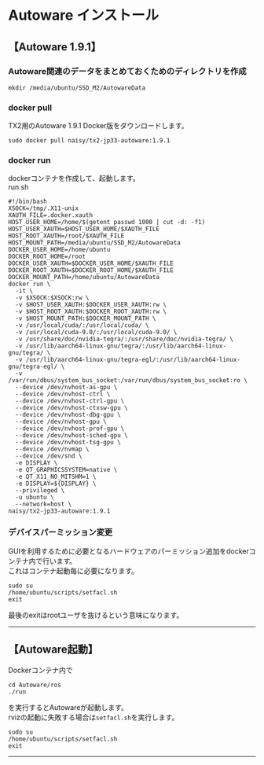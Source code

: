 # Autoware インストール

## 【Autoware 1.9.1】
### Autoware関連のデータをまとめておくためのディレクトリを作成
```
mkdir /media/ubuntu/SSD_M2/AutowareData
```

### docker pull
TX2用のAutoware 1.9.1 Docker版をダウンロードします。<br>
```
sudo docker pull naisy/tx2-jp33-autoware:1.9.1
```

### docker run
dockerコンテナを作成して、起動します。<br>
run.sh<br>
```
#!/bin/bash
XSOCK=/tmp/.X11-unix
XAUTH_FILE=.docker.xauth
HOST_USER_HOME=/home/$(getent passwd 1000 | cut -d: -f1)
HOST_USER_XAUTH=$HOST_USER_HOME/$XAUTH_FILE
HOST_ROOT_XAUTH=/root/$XAUTH_FILE
HOST_MOUNT_PATH=/media/ubuntu/SSD_M2/AutowareData
DOCKER_USER_HOME=/home/ubuntu
DOCKER_ROOT_HOME=/root
DOCKER_USER_XAUTH=$DOCKER_USER_HOME/$XAUTH_FILE
DOCKER_ROOT_XAUTH=$DOCKER_ROOT_HOME/$XAUTH_FILE
DOCKER_MOUNT_PATH=/home/ubuntu/AutowareData
docker run \
  -it \
  -v $XSOCK:$XSOCK:rw \
  -v $HOST_USER_XAUTH:$DOCKER_USER_XAUTH:rw \
  -v $HOST_ROOT_XAUTH:$DOCKER_ROOT_XAUTH:rw \
  -v $HOST_MOUNT_PATH:$DOCKER_MOUNT_PATH \
  -v /usr/local/cuda/:/usr/local/cuda/ \
  -v /usr/local/cuda-9.0/:/usr/local/cuda-9.0/ \
  -v /usr/share/doc/nvidia-tegra/:/usr/share/doc/nvidia-tegra/ \
  -v /usr/lib/aarch64-linux-gnu/tegra/:/usr/lib/aarch64-linux-gnu/tegra/ \
  -v /usr/lib/aarch64-linux-gnu/tegra-egl/:/usr/lib/aarch64-linux-gnu/tegra-egl/ \
  -v /var/run/dbus/system_bus_socket:/var/run/dbus/system_bus_socket:ro \
  --device /dev/nvhost-as-gpu \
  --device /dev/nvhost-ctrl \
  --device /dev/nvhost-ctrl-gpu \
  --device /dev/nvhost-ctxsw-gpu \
  --device /dev/nvhost-dbg-gpu \
  --device /dev/nvhost-gpu \
  --device /dev/nvhost-prof-gpu \
  --device /dev/nvhost-sched-gpu \
  --device /dev/nvhost-tsg-gpu \
  --device /dev/nvmap \
  --device /dev/snd \
  -e DISPLAY \
  -e QT_GRAPHICSSYSTEM=native \
  -e QT_X11_NO_MITSHM=1 \
  -e DISPLAY=${DISPLAY} \
  --privileged \
  -u ubuntu \
  --network=host \
naisy/tx2-jp33-autoware:1.9.1
```

### デバイスパーミッション変更
GUIを利用するために必要となるハードウェアのパーミッション追加をdockerコンテナ内で行います。<br>
これはコンテナ起動毎に必要になります。<br>
```
sudo su
/home/ubuntu/scripts/setfacl.sh
exit
```
最後のexitはrootユーザを抜けるという意味になります。<br>

<hr>

## 【Autoware起動】
Dockerコンテナ内で
```
cd Autoware/ros
./run
```
を実行するとAutowareが起動します。<br>
rvizの起動に失敗する場合は`setfacl.sh`を実行します。<br>
```
sudo su
/home/ubuntu/scripts/setfacl.sh
exit
```
<hr>
